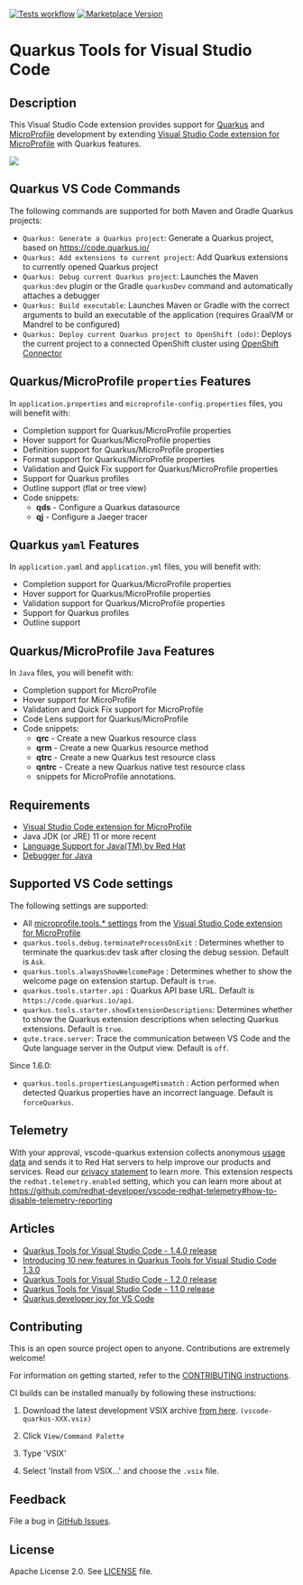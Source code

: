 [![Tests workflow](https://github.com/redhat-developer/vscode-quarkus/actions/workflows/tests.yml/badge.svg?branch=master)](https://github.com/redhat-developer/vscode-quarkus/actions)
[![Marketplace Version](https://vsmarketplacebadge.apphb.com/version/redhat.vscode-quarkus.svg "Current Release")](https://marketplace.visualstudio.com/items?itemName=redhat.vscode-quarkus)

# Quarkus Tools for Visual Studio Code

## Description

This Visual Studio Code extension provides support for [Quarkus](https://quarkus.io/) and [MicroProfile](https://github.com/eclipse/microprofile) development
by extending [Visual Studio Code extension for MicroProfile](https://github.com/redhat-developer/vscode-microprofile) with Quarkus features.

![](images/propertiesSupport.png)

## Quarkus VS Code Commands
The following commands are supported for both Maven and Gradle Quarkus projects:

  * `Quarkus: Generate a Quarkus project`: Generate a Quarkus project, based on https://code.quarkus.io/
  * `Quarkus: Add extensions to current project`: Add Quarkus extensions to currently opened Quarkus project
  * `Quarkus: Debug current Quarkus project`: Launches the Maven `quarkus:dev` plugin or the Gradle `quarkusDev` command and automatically attaches a debugger
  * `Quarkus: Build executable`: Launches Maven or Gradle with the correct arguments to build an executable of the application (requires GraalVM or Mandrel to be configured)
  * `Quarkus: Deploy current Quarkus project to OpenShift (odo)`: Deploys the current project to a connected OpenShift cluster using [OpenShift Connector](https://github.com/redhat-developer/vscode-openshift-tools)

## Quarkus/MicroProfile `properties` Features

In `application.properties` and `microprofile-config.properties` files, you will benefit with:

  * Completion support for Quarkus/MicroProfile properties
  * Hover support for Quarkus/MicroProfile properties
  * Definition support for Quarkus/MicroProfile properties
  * Format support for Quarkus/MicroProfile properties
  * Validation and Quick Fix support for Quarkus/MicroProfile properties
  * Support for Quarkus profiles
  * Outline support (flat or tree view)
  * Code snippets:
    * **qds** - Configure a Quarkus datasource
    * **qj** - Configure a Jaeger tracer

## Quarkus `yaml` Features

In `application.yaml` and `application.yml` files, you will benefit with:

  * Completion support for Quarkus/MicroProfile properties
  * Hover support for Quarkus/MicroProfile properties
  * Validation support for Quarkus/MicroProfile properties
  * Support for Quarkus profiles
  * Outline support

## Quarkus/MicroProfile `Java` Features

In `Java` files, you will benefit with:

  * Completion support for MicroProfile
  * Hover support for MicroProfile
  * Validation and Quick Fix support for MicroProfile
  * Code Lens support for Quarkus/MicroProfile
  * Code snippets:
    * **qrc** - Create a new Quarkus resource class
    * **qrm** - Create a new Quarkus resource method
    * **qtrc** - Create a new Quarkus test resource class
    * **qntrc** - Create a new Quarkus native test resource class
    * snippets for MicroProfile annotations.

## Requirements

  * [Visual Studio Code extension for MicroProfile](https://github.com/redhat-developer/vscode-microprofile)
  * Java JDK (or JRE) 11 or more recent
  * [Language Support for Java(TM) by Red Hat](https://marketplace.visualstudio.com/items?itemName=redhat.java)
  * [Debugger for Java](https://marketplace.visualstudio.com/items?itemName=vscjava.vscode-java-debug)

## Supported VS Code settings

The following settings are supported:

* All [microprofile.tools.* settings](https://github.com/redhat-developer/vscode-microprofile#supported-vs-code-settings) from the [Visual Studio Code extension for MicroProfile](https://github.com/redhat-developer/vscode-microprofile)
* `quarkus.tools.debug.terminateProcessOnExit` : Determines whether to terminate the quarkus:dev task after closing the debug session. Default is `Ask`.
* `quarkus.tools.alwaysShowWelcomePage` : Determines whether to show the welcome page on extension startup. Default is `true`.
* `quarkus.tools.starter.api` : Quarkus API base URL. Default is `https://code.quarkus.io/api`.
* `quarkus.tools.starter.showExtensionDescriptions`: Determines whether to show the Quarkus extension descriptions when selecting Quarkus extensions. Default is `true`.
* `qute.trace.server`: Trace the communication between VS Code and the Qute language server in the Output view. Default is `off`.

Since 1.6.0:
* `quarkus.tools.propertiesLanguageMismatch` : Action performed when detected Quarkus properties have an incorrect language. Default is `forceQuarkus`.

## Telemetry

With your approval, vscode-quarkus extension collects anonymous [usage data](USAGE_DATA.md) and sends it to Red Hat servers to help improve our products and services.
Read our [privacy statement](https://developers.redhat.com/article/tool-data-collection) to learn more.
This extension respects the `redhat.telemetry.enabled` setting, which you can learn more about at https://github.com/redhat-developer/vscode-redhat-telemetry#how-to-disable-telemetry-reporting

## Articles

 * [Quarkus Tools for Visual Studio Code - 1.4.0 release](https://quarkus.io/blog/vscode-quarkus-1.4.0/)
 * [Introducing 10 new features in Quarkus Tools for Visual Studio Code 1.3.0](https://quarkus.io/blog/vscode-quarkus-1.3.0/)
 * [Quarkus Tools for Visual Studio Code - 1.2.0 release](https://quarkus.io/blog/vscode-quarkus-1.2.0/)
 * [Quarkus Tools for Visual Studio Code - 1.1.0 release](https://quarkus.io/blog/vscode-quarkus-1.1.0/)
 * [Quarkus developer joy for VS Code](https://quarkus.io/blog/quarkus-developer-joy-for-vs-code/)

## Contributing

This is an open source project open to anyone. Contributions are extremely welcome!

For information on getting started, refer to the [CONTRIBUTING instructions](CONTRIBUTING.md).

CI builds can be installed manually by following these instructions:

  1) Download the latest development VSIX archive [from here](https://download.jboss.org/jbosstools/vscode/snapshots/vscode-quarkus/?C=M;O=D). `(vscode-quarkus-XXX.vsix)`

  2) Click `View/Command Palette`

  3) Type 'VSIX'

  4) Select 'Install from VSIX...' and choose the `.vsix` file.

## Feedback

File a bug in [GitHub Issues](https://github.com/redhat-developer/vscode-quarkus/issues).

## License

Apache License 2.0.
See [LICENSE](LICENSE) file.

